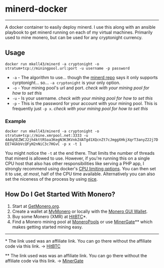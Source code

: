 # minerd-docker
----
A docker container to easily deploy minerd.  I use this along with an ansible playbook to get minerd running on each of my virtual machines.  Primarily used to mine monero, but can be used for any cryptonight currency.

## Usage
`docker run mkell43/minerd -a cryptonight -o stratum+tcp://miningpool.url:port -u username -p password`

* `-a` - The algorithm to use... though the [minerd repo](https://github.com/OhGodAPet/cpuminer-multi#algorithms) says it only supports cyrptonight... so... `-a cryptonight` is your only option.
* `-o` - Your mining pool's url and port. *check with your mining pool for how to set this*
* `-u` - Is your username.  *check with your mining pool for how to set this*
* `-p` - This is the password for your account with your mining pool.  This is frequently just `-p x`.  *check with your mining pool for how to set this*

### Example
`docker run mkell43/minerd -a cryptonight -o stratum+tcp://mine.xmrpool.net:3333 -u 4Adq5EZWCJ2jh4kttRSoa3KegN3K3KVnkZdATgd1XQcnZt7cJmggXHkjXqrT3anyZ22j7DEE74GkbVcQFyH2nNiC3c7HGvC -p x -t 1`

You might notice the `-t` at the end there.  That limits the number of threads that minerd is allowed to use.  However, if you're running this on a single CPU host that also has other responsibilities like serving a PHP app, I strongly recommend using docker's [CPU limiting options](https://docs.docker.com/engine/admin/resource_constraints/#cpu).  You can then set it to use, *at most*, half of the CPU time available.  Alternatively you can also set the niceness of the process by using [nice](https://linux.die.net/man/1/nice).

## How Do I Get Started With Monero?

1. Start at [GetMonero.org](https://getmonero.org/).
2. Create a wallet at [MyMonero](https://mymonero.com/) or locally with the [Monero GUI Wallet](https://getmonero.org/downloads/).
3. Buy some Monero (XMR) at [HitBTC](https://hitbtc.com/?ref_id=5a00b3cb40b51)*.
4. Find a Monero mining pool at [MoneroPools](http://moneropools.com/) or use [MinerGate](https://minergate.com/a/2a9867be1a281fb8)** which makes getting started mining easy.
----
\* The link used was an affiliate link.  You can go there without the affiliate code via this link. -> [HitBTC](https://hitbtc.com/)

\** The link used was was an affiliate link.  You can go there without the affiliate code via this link. -> [MinerGate](https://minergate.com/)

